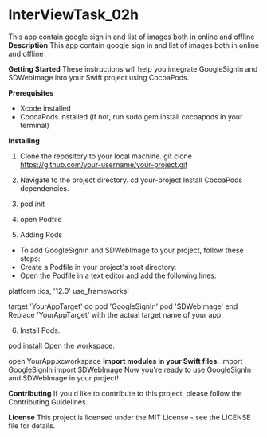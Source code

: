# InterViewTask_02h
This app contain google sign in and list of images both in online and offline
**Description**
This app contain google sign in and list of images both in online and offline

**Getting Started**
These instructions will help you integrate GoogleSignIn and SDWebImage into your Swift project using CocoaPods.

**Prerequisites**
- Xcode installed
- CocoaPods installed (if not, run sudo gem install cocoapods in your terminal)

**Installing**
1. Clone the repository to your local machine.
git clone https://github.com/your-username/your-project.git

2. Navigate to the project directory.
cd your-project
Install CocoaPods dependencies.

3. pod init
4. open Podfile
5. Adding Pods
- To add GoogleSignIn and SDWebImage to your project, follow these steps:
- Create a Podfile in your project's root directory.
- Open the Podfile in a text editor and add the following lines:

platform :ios, '12.0'
use_frameworks!

target 'YourAppTarget' do
  pod 'GoogleSignIn'
  pod 'SDWebImage'
end
Replace 'YourAppTarget' with the actual target name of your app.

6. Install Pods.

pod install
Open the workspace.

open YourApp.xcworkspace
**Import modules in your Swift files.**
import GoogleSignIn
import SDWebImage
Now you're ready to use GoogleSignIn and SDWebImage in your project!

**Contributing**
If you'd like to contribute to this project, please follow the Contributing Guidelines.

**License**
This project is licensed under the MIT License - see the LICENSE file for details.
